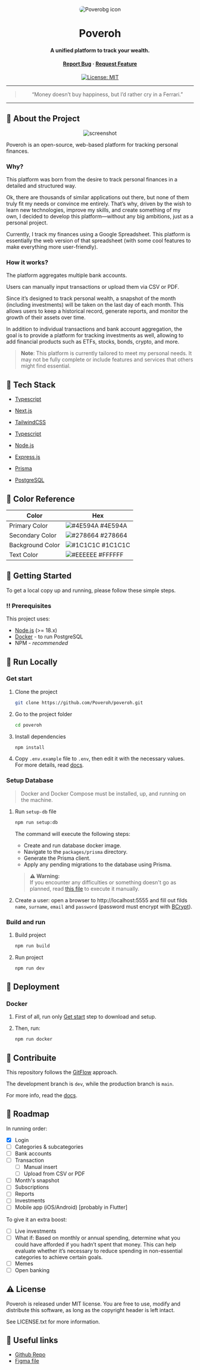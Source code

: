 <div align="center">

<img src="./assets/bg_readme.png" alt="Poverobg icon" style="border-radius:10px">

# Poveroh

#### A unified platform to track your wealth.

<h4>
    <a href="https://github.com/DavideTarditi/poveroh/issues/">Report Bug</a>
  <span> · </span>
    <a href="https://github.com/DavideTarditi/poveroh/issues/">Request Feature</a>
  </h4>

<div>

[![License: MIT](https://img.shields.io/badge/License-MIT-yellow.svg)](https://opensource.org/licenses/MIT)

</div>

---

> “Money doesn’t buy happiness, but I’d rather cry in a Ferrari.”

</div>

<hr />

<!-- About the Project -->

## :star2: About the Project

<div align="center"> 
  <img src="./assets/dashboard_screenshot.jpg" alt="screenshot" />
</div>

Poveroh is an open-source, web-based platform for tracking personal finances.

### Why?

This platform was born from the desire to track personal finances in a detailed and structured way.

Ok, there are thousands of similar applications out there, but none of them truly fit my needs or convince me entirely. That’s why, driven by the wish to learn new technologies, improve my skills, and create something of my own, I decided to develop this platform—without any big ambitions, just as a personal project.

Currently, I track my finances using a Google Spreadsheet. This platform is essentially the web version of that spreadsheet (with some cool features to make everything more user-friendly).

### How it works?

The platform aggregates multiple bank accounts.

Users can manually input transactions or upload them via CSV or PDF.

Since it’s designed to track personal wealth, a snapshot of the month (including investments) will be taken on the last day of each month. This allows users to keep a historical record, generate reports, and monitor the growth of their assets over time.

In addition to individual transactions and bank account aggregation, the goal is to provide a platform for tracking investments as well, allowing to add financial products such as ETFs, stocks, bonds, crypto, and more.

> **Note**: This platform is currently tailored to meet my personal needs. It may not be fully complete or include features and services that others might find essential.

<!-- TechStack -->

## :space_invader: Tech Stack

- <a href="https://www.typescriptlang.org/">Typescript</a>
- <a href="https://nextjs.org/">Next.js</a>
- <a href="https://tailwindcss.com/">TailwindCSS</a>

- <a href="https://www.typescriptlang.org/">Typescript</a>
- <a href="https://nodejs.org/en">Node.js</a>
- <a href="https://expressjs.com/">Express.js</a>
- <a href="https://www.prisma.io/">Prisma</a>

- <a href="https://www.postgresql.org/">PostgreSQL</a>

<!-- Color Reference -->

## :art: Color Reference

| Color            | Hex                                                              |
| ---------------- | ---------------------------------------------------------------- |
| Primary Color    | ![#4E594A](https://via.placeholder.com/10/4E594A?text=+) #4E594A |
| Secondary Color  | ![#278664](https://via.placeholder.com/10/278664?text=+) #278664 |
| Background Color | ![#1C1C1C](https://via.placeholder.com/10/1C1C1C?text=+) #1C1C1C |
| Text Color       | ![#EEEEEE](https://via.placeholder.com/10/EEEEEE?text=+) #FFFFFF |

<!-- Getting Started -->

## :toolbox: Getting Started

To get a local copy up and running, please follow these simple steps.

<!-- Prerequisites -->

### :bangbang: Prerequisites

This project uses:

- [Node.js](https://nodejs.org/en/download/package-manager) (>= 18.x)
- [Docker](https://docs.docker.com/get-started/get-docker/) - to run PostgreSQL
- NPM - _recommended_

<!-- Run Locally -->

## :running: Run Locally

### Get start

1. Clone the project

    ```bash
    git clone https://github.com/Poveroh/poveroh.git
    ```

2. Go to the project folder

    ```bash
    cd poveroh
    ```

3. Install dependencies

    ```bash
    npm install
    ```

4. Copy `.env.example` file to `.env`, then edit it with the necessary values. For more details, read [docs](ENV_SETUP.md).

### Setup Database

> Docker and Docker Compose must be installed, up, and running on the machine.

1. Run `setup-db` file

    ```bash
    npm run setup:db
    ```

    The command will execute the following steps:

    - Create and run database docker image.
    - Navigate to the `packages/prisma` directory.
    - Generate the Prisma client.
    - Apply any pending migrations to the database using Prisma.

    > **⚠️ Warning:**  
    >  If you encounter any difficulties or something doesn't go as planned, read [this file](./scripts/README.md) to execute it manually.

2. Create a user: open a browser to http://localhost:5555 and fill out filds `name`, `surname`, `email` and `password` (password must encrypt with [BCrypt](https://bcrypt-generator.com/)).

### Build and run

1. Build project

    ```bash
    npm run build
    ```

2. Run project

    ```bash
    npm run dev
    ```

## :rocket: Deployment

### Docker

1. First of all, run only [Get start](#get-start) step to download and setup.

2. Then, run:

    ```bash
    npm run docker
    ```

## :handshake: Contribuite

This repository follows the [GitFlow](https://www.atlassian.com/git/tutorials/comparing-workflows/gitflow-workflow) approach.

The development branch is `dev`, while the production branch is `main`.

For more info, read the [docs](CONTRIBUTING.md).

<!-- Roadmap -->

## :compass: Roadmap

In running order:

- [x] Login
- [ ] Categories & subcategories
- [ ] Bank accounts
- [ ] Transaction
    - [ ] Manual insert
    - [ ] Upload from CSV or PDF
- [ ] Month's snapshot
- [ ] Subscriptions
- [ ] Reports
- [ ] Investments
- [ ] Mobile app (iOS/Android) [probably in Flutter]

To give it an extra boost:

- [ ] Live investments
- [ ] What if: Based on monthly or annual spending, determine what you could have afforded if you hadn’t spent that money. This can help evaluate whether it’s necessary to reduce spending in non-essential categories to achieve certain goals.
- [ ] Memes
- [ ] Open banking

<!-- License -->

## :warning: License

Poveroh is released under MIT license. You are free to use, modify and distribute this software, as long as the copyright header is left intact.

See LICENSE.txt for more information.

## :link: Useful links

- [Github Repo](https://github.com/DavideTarditi/poveroh)
- [Figma file](https://www.figma.com/design/SZz6f8cZ1mIE5s6Z4WGshu/Poveroh?node-id=232-100&t=1ozuf8X78WOqBXYH-1)
